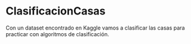 # ClasificacionCasas
Con un dataset encontrado en Kaggle vamos a clasificar las casas para practicar con algoritmos de clasificación. 
